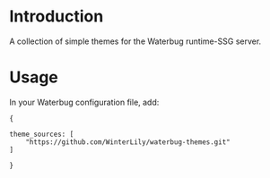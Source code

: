 # Introduction

A collection of simple themes for the Waterbug runtime-SSG server.

# Usage

In your Waterbug configuration file, add:

```
{

theme_sources: [
    "https://github.com/WinterLily/waterbug-themes.git"
]

}
```
